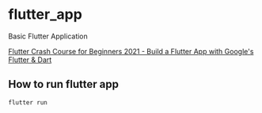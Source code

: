 # flutter_app
Basic Flutter Application

[Flutter Crash Course for Beginners 2021 - Build a Flutter App with Google's Flutter & Dart](https://www.youtube.com/watch?v=x0uinJvhNxI)

## How to run flutter app

    flutter run